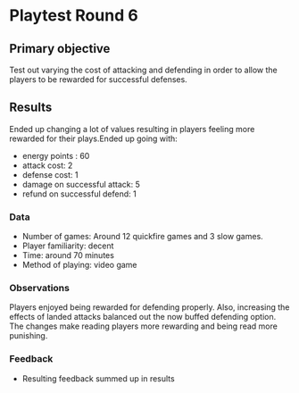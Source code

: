 # Playtest Round 6

## Primary objective
Test out varying the cost of attacking and defending in order to allow the players to be rewarded for successful defenses.

## Results
Ended up changing a lot of values resulting in players feeling more rewarded for their plays.Ended up going with:
  * energy points : 60
  * attack cost: 2
  * defense cost: 1
  * damage on successful attack: 5
  * refund on successful defend: 1

### Data
  * Number of games: Around 12 quickfire games and 3 slow games.
  * Player familiarity: decent
  * Time: around 70 minutes
  * Method of playing: video game

### Observations
Players enjoyed being rewarded for defending properly. Also, increasing the effects of landed attacks balanced out the now buffed defending option. The changes make reading players more rewarding and being read more punishing.

### Feedback
  * Resulting feedback summed up in results
